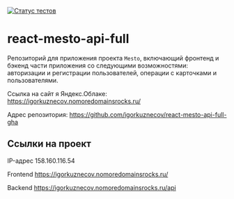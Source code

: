 [![Статус тестов](../../actions/workflows/tests.yml/badge.svg)](../../actions/workflows/tests.yml)

# react-mesto-api-full
Репозиторий для приложения проекта `Mesto`, включающий фронтенд и бэкенд части приложения со следующими возможностями: авторизации и регистрации пользователей, операции с карточками и пользователями.


Ссылка на сайт я Яндекс.Облаке: <https://igorkuznecov.nomoredomainsrocks.ru/>


Адрес репозитория: <https://github.com/igorkuznecov/react-mesto-api-full-gha>

## Ссылки на проект

IP-адрес 158.160.116.54

Frontend <https://igorkuznecov.nomoredomainsrocks.ru/>

Backend <https://igorkuznecov.nomoredomainsrocks.ru/api>
